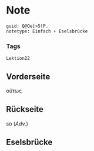 # Note
```
guid: Q@Oe]>5!P.
notetype: Einfach + Eselsbrücke
```

### Tags
```
Lektion22
```

## Vorderseite
οὔτως

## Rückseite
so (<i>Adv.</i>)

## Eselsbrücke

